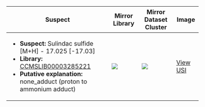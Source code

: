 | Suspect | Mirror Library | Mirror Dataset Cluster | Image |
| --- | --- | --- | --- |
| <ul><li><b>Suspect:</b> Sulindac sulfide [M+H] -  17.025 [-17.03]</li><li><b>Library:</b> [CCMSLIB00003285221](https://gnps.ucsd.edu/ProteoSAFe/gnpslibraryspectrum.jsp?SpectrumID=CCMSLIB00003285221)</li><li><b>Putative explanation:</b> none_adduct (proton to ammonium adduct)</li></ul> | ![](https://metabolomics-usi.ucsd.edu/svg/mirror?usi1=mzspec:MSV000082744:20160411_S00021284_P.mzXML:scan:137&usi2=mzspec:GNPSLIBRARY:CCMSLIB00003285221&mz_min=50&mz_max=500) | ![](https://metabolomics-usi.ucsd.edu/svg/mirror?usi1=mzspec:MSV000082744:20160411_S00021284_P.mzXML:scan:137&usi2=mzspec:MSV000084314:MSV000082744.mgf:scan:8486&mz_min=50&mz_max=500) | [View USI](https://metabolomics-usi.ucsd.edu/svg/?usi=mzspec:MSV000082744:20160411_S00021284_P.mzXML:scan:137&mz_min=50&mz_max=500)| 